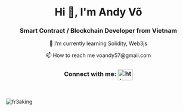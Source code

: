 <h1 align="center">Hi 👋, I'm Andy Võ</h1>

<h3 align="center">Smart Contract / Blockchain Developer from Vietnam<i class="flag flag-vietnam"></i></h3>
<p align="center">🌱 I’m currently learning Solidity, Web3js </p>
<p align="center">📫 How to reach me voandy57@gmail.com </p>

<h3 align="center">Connect with me: 
  <a align="center" href="https://linkedin.com/in/https://www.linkedin.com/in/andyvo111/" target="blank"><img align="center" src="https://raw.githubusercontent.com/rahuldkjain/github-profile-readme-generator/master/src/images/icons/Social/linked-in-alt.svg" alt="https://www.linkedin.com/in/andyvo111/" height="30" width="40" /></a>
</h3>
</p>
<br/>
<p>&nbsp;<img align="center" src="https://github-readme-stats.vercel.app/api?username=fr3aking&show_icons=true&locale=en" alt="fr3aking" /></p>

